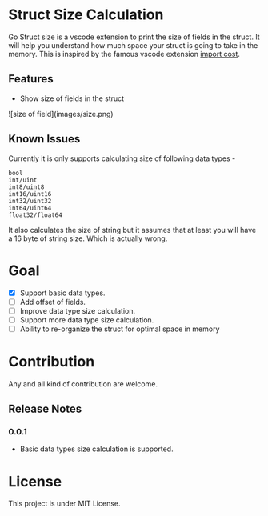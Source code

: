 # Struct Size Calculation

Go Struct size is a vscode extension to print the size of fields in the struct. It will help you understand how much space your struct is going to take in the memory.
This is inspired by the famous vscode extension [import cost](https://github.com/wix/import-cost).

## Features

- Show size of fields in the struct

\!\[size of field\]\(images/size.png\)

## Known Issues

Currently it is only supports calculating size of following data types -

```
bool
int/uint
int8/uint8
int16/uint16
int32/uint32
int64/uint64
float32/float64
```

It also calculates the size of string but it assumes that at least you will have a 16 byte of string size. Which is actually wrong.

# Goal

- [x] Support basic data types.
- [ ] Add offset of fields.
- [ ] Improve data type size calculation.
- [ ] Support more data type size calculation.
- [ ] Ability to re-organize the struct for optimal space in memory

# Contribution

Any and all kind of contribution are welcome.

## Release Notes

### 0.0.1

- Basic data types size calculation is supported.

# License

This project is under MIT License.
